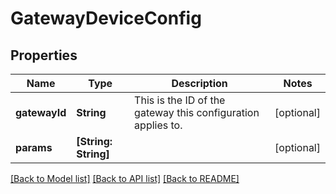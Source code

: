 # GatewayDeviceConfig

## Properties
Name | Type | Description | Notes
------------ | ------------- | ------------- | -------------
**gatewayId** | **String** | This is the ID of the gateway this configuration applies to. | [optional] 
**params** | **[String: String]** |  | [optional] 

[[Back to Model list]](../README.md#documentation-for-models) [[Back to API list]](../README.md#documentation-for-api-endpoints) [[Back to README]](../README.md)


